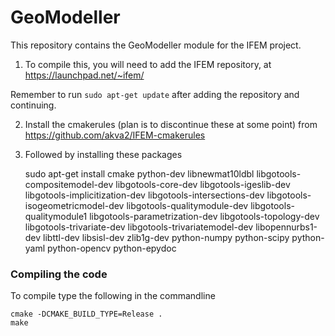 # GeoModeller

This repository contains the GeoModeller module for the IFEM project.

1. To compile this, you will need to add the IFEM repository, at https://launchpad.net/~ifem/

Remember to run `sudo apt-get update` after adding the repository and continuing.

2. Install the cmakerules (plan is to discontinue these at some point) from https://github.com/akva2/IFEM-cmakerules

3. Followed by installing these packages

    sudo apt-get install cmake python-dev libnewmat10ldbl libgotools-compositemodel-dev libgotools-core-dev libgotools-igeslib-dev libgotools-implicitization-dev libgotools-intersections-dev libgotools-isogeometricmodel-dev libgotools-qualitymodule-dev libgotools-qualitymodule1 libgotools-parametrization-dev libgotools-topology-dev libgotools-trivariate-dev libgotools-trivariatemodel-dev libopennurbs1-dev libttl-dev libsisl-dev zlib1g-dev python-numpy python-scipy python-yaml python-opencv python-epydoc


### Compiling the code

To compile type the following in the commandline

    cmake -DCMAKE_BUILD_TYPE=Release .
    make

